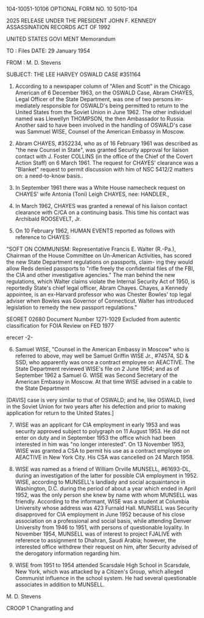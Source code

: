 104-10051-10106
OPTIONAL FORM NO. 10
5010-104

2025 RELEASE UNDER THE PRESIDENT JOHN F. KENNEDY ASSASSINATION RECORDS ACT OF 1992

UNITED STATES GOVI MENT
Memorandum

TO : Files DATE: 29 January 1954

FROM : M. D. Stevens

SUBJECT: THE LEE HARVEY OSWALD CASE #351164

1. According to a newspaper column of "Allen and Scott" in the
Chicago American of 6 December 1963, on the OSWALD Case, Abram CHAYES,
Legal Officer of the State Department, was one of two persons im-
mediately responsible for OSWALD's being permitted to return to the
United States from the Soviet Union in June 1962. The other individuel
named was Llewellyn THOMPSON, the then Ambassador to Russia. Another
said to have been involved in the handling of OSWALD's case was Sammuel
WISE, Counsel of the American Embassy in Moscow.

2. Abram CHAYES, #352234, who as of 16 February 1961 was described
as "the new Counsel in State", was granted Security approval for liaison
contact with J. Foster COLLINS (in the office of the Chief of the Covert
Action Staff) on 6 March 1961. The request for CHAYES' clearance was a
"Blanket" request to permit discussion with him of NSC 5412/2 matters on:
a need-to-know basis..

3. In September 1961 there was a White House namecheck request on
CHAYES' wife Antonia (Toni) Leigh CHAYES, nee: HANDLER.,

4. In March 1962, CHAYES was granted a renewal of his liaison
contact clearance with C/CA on a continuing basis. This time his contact
was Archibald ROOSEVELT, Jr.

5. On 10 February 1962, HUMAN EVENTS reported as follows with
reference to CHAYES:

"SOFT ON COMMUNISM: Representative Francis E. Walter (R.-Pa.),
Chairman of the House Committee on Un-American Activities, has
scored the new State Department regulations on passports, claim-
ing they would allow Reds denied passports to "rifle freely the
confidential files of the FBI, the CIA and other investigative
agencies." The man behind the new regulations, which Walter
claims violate the Internal Security Act of 1950, is reportedly
State's chief legal officer, Abram Chayes. Chayes, a Kennedy
appointee, is an ex-Harvard professor who was Chester Bowles'
top legal adviser when Bowles was Governor of Connecticut.
Walter has introduced legislation to remedy the new passport
regulations."

SEORET 02680
Document Number 1271-1029
Excluded from autentic
classification for FOIA Review on FED 1977

егесет
-2-

6. Samuel WISE, "Counsel in the American Embassy in Moscow" who
is referred to above, may well be Samuel Griffin WISE Jr., #74574,
SD & SSD, who apparently was once a contract employee on AEACTIVE.
The State Department reviewed WISE's file on 2 June 1954; and as of
September 1962 a Samuel G. WISE was Second Secretary of the American
Embassy in Moscow. At that time WISE advised in a cable to the State
Department

[DAVIS] case is very similar to that of
OSWALD; and he, like OSWALD, lived in the Soviet Union for two years
after his defection and prior to making application for return to the
United States.]

7. WISE was an applicant for CIA employment in early 1953 and
was security approved subject to polygraph on 11 August 1953. He did
not enter on duty and in September 1953 the office which had been
interested in him was "no longer interested". On 13 November 1953,
WISE was granted a CSA to permit his use as a contract employee on
AEACTIVE in New York City. His CSA was cancelled on 24 March 1958.

8. WISE was named as a friend of William Orville MUNSELL, #61693-DL,
during an investigation of the latter for possible CIA employment in 1952.
WISE, according to MUNSELL's landlady and social acquaintance in Washington,
D.C. during the period of about a year which ended in April 1952, was the
only person she knew by name with whom MUNSELL was friendly. According
to the informant, WISE was a student at Columbia University whose address
was 423 Furnald Hall. MUNSELL was Security disapproved for CIA employment
in June 1952 because of his close association on a professional and social
basis, while attending Denver University from 1946 to 1951, with persons
of questionable loyality. In November 1954, MUNSELL was of interest to
project FJALIVE with reference to assignment to Dhahran, Saudi Arabia;
however, the interested office withdrew their request on him, after
Security advised of the derogatory information regarding him.

9. WISE from 1951 to 1954 attended Scarsdale High School in Scarsdale,
New York, which was attacked by a Citizen's Group, which alleged Communist
influence in the school system. He had several questionable associates in
addition to MUNSELL.

M. D. Stevens

CROOP 1
Changratling and
